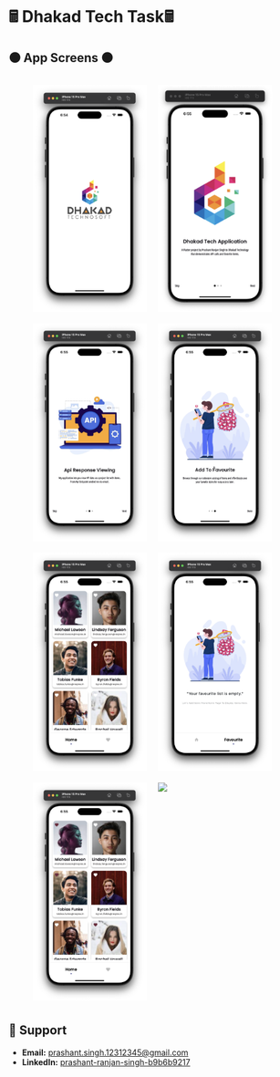 # 🖩 Dhakad Tech Task🖩

## ⚫ App Screens ⚫

<div style="display: flex; flex-wrap: wrap; justify-content: center;">
    <img src="https://raw.githubusercontent.com/Prashant-ranjan-singh-123/Dhakad-Project/main/readme_images/image_1.png" style="width: 200px; margin: 10px;">
    <img src="https://raw.githubusercontent.com/Prashant-ranjan-singh-123/Dhakad-Project/main/readme_images/image_2.png" style="width: 200px; margin: 10px;">
    <img src="https://raw.githubusercontent.com/Prashant-ranjan-singh-123/Dhakad-Project/main/readme_images/image_3.png" style="width: 200px; margin: 10px;">
    <img src="https://raw.githubusercontent.com/Prashant-ranjan-singh-123/Dhakad-Project/main/readme_images/image_4.png" style="width: 200px; margin: 10px;">
    <img src="https://raw.githubusercontent.com/Prashant-ranjan-singh-123/Dhakad-Project/main/readme_images/image_5.png" style="width: 200px; margin: 10px;">
    <img src="https://raw.githubusercontent.com/Prashant-ranjan-singh-123/Dhakad-Project/main/readme_images/image_6.png" style="width: 200px; margin: 10px;">
    <img src="https://raw.githubusercontent.com/Prashant-ranjan-singh-123/Dhakad-Project/main/readme_images/image_7.png" style="width: 200px; margin: 10px;">
    <img src="https://raw.githubusercontent.com/Prashant-ranjan-singh-123/Dhakad-Project/main/readme_images/image_8.png" style="width: 200px; margin: 10px;">
</div>

## 🙋 Support

- **Email:** [prashant.singh.12312345@gmail.com](https://mail.google.com/mail/u/?authuser=prashant.singh.12312345@gmail.com)
- **LinkedIn:** [prashant-ranjan-singh-b9b6b9217](https://www.linkedin.com/in/prashant-ranjan-singh-b9b6b9217/)
